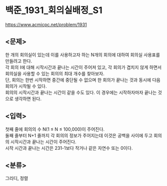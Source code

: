 # 백준_1931_회의실배정_S1

https://www.acmicpc.net/problem/1931

## <문제>
한 개의 회의실이 있는데 이를 사용하고자 하는 N개의 회의에 대하여 회의실 사용표를 만들려고 한다.<br/>
각 회의 I에 대해 시작시간과 끝나는 시간이 주어져 있고, 각 회의가 겹치지 않게 하면서 회의실을 사용할 수 있는 회의의 최대 개수를 찾아보자.<br/>
단, 회의는 한번 시작하면 중간에 중단될 수 없으며 한 회의가 끝나는 것과 동시에 다음 회의가 시작될 수 있다.<br/>
회의의 시작시간과 끝나는 시간이 같을 수도 있다. 이 경우에는 시작하자마자 끝나는 것으로 생각하면 된다.

## <입력>
첫째 줄에 회의의 수 N(1 ≤ N ≤ 100,000)이 주어진다.<br/>
둘째 줄부터 N+1 줄까지 각 회의의 정보가 주어지는데 이것은 공백을 사이에 두고 회의의 시작시간과 끝나는 시간이 주어진다.<br/>
시작 시간과 끝나는 시간은 231-1보다 작거나 같은 자연수 또는 0이다.

## <분류>
그리디, 정렬